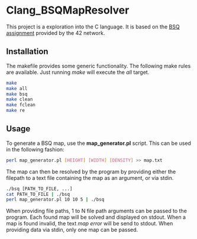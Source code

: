 # Clang_BSQMapResolver

This project is a exploration into the C language. It is based 
on the [BSQ assignment](https://github.com/Binary-Hackers/42_Subjects/blob/master/01_Piscines/C/EN/bsq.en.pdf) provided by the 42 network.

## Installation

The makefile provides some generic functionality. The following
make rules are available. Just running *make* will execute the *all* target.
```bash
make
make all
make bsq
make clean
make fclean
make re
```

## Usage

To generate a BSQ map, use the **map_generator.pl** script. This can be used 
in the following fashion:
```bash
perl map_generator.pl [HEIGHT] [WIDTH] [DENSITY] >> map.txt
```

The map can then be resolved by the program by providing either the filepath 
to a text file containing the map as an argument, or via stdin.

```bash
./bsq [PATH_TO_FILE, ...]
cat PATH_TO_FILE | ./bsq
perl map_generator.pl 10 10 5 | ./bsq
```

When providing file paths, 1 to N file path arguments can be passed to the program. Each found map will
be solved and displayed on stdout. When a map is found invalid, the text *map error* will be send to stdout.
When providing data via stdin, only one map can be passed.